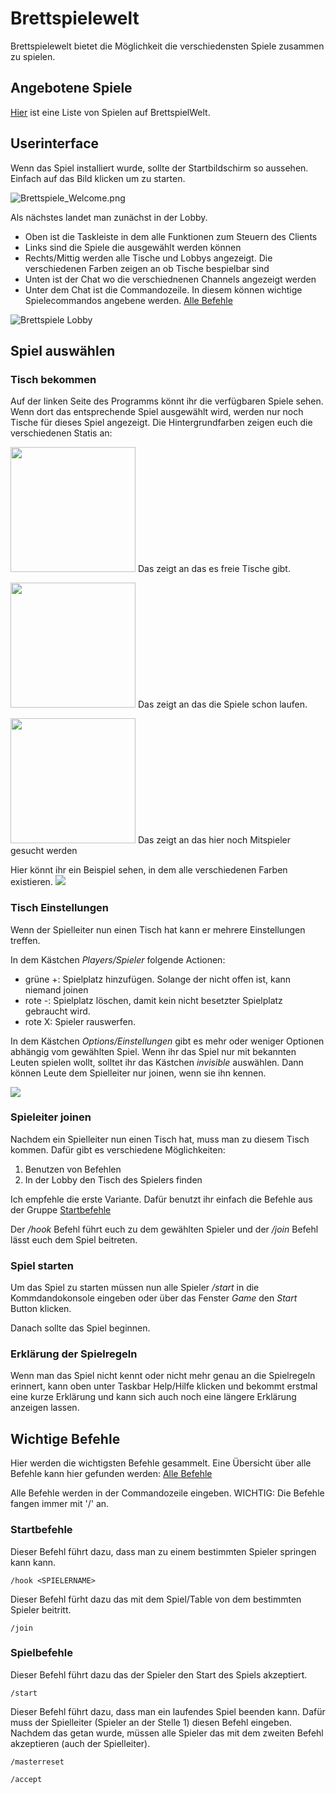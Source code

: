 # Brettspielewelt

Brettspielewelt bietet die Möglichkeit die verschiedensten Spiele zusammen zu spielen.

## Angebotene Spiele

[Hier](https://www.brettspielwelt.de/Spiele/) ist eine Liste von Spielen auf BrettspielWelt.

## Userinterface

Wenn das Spiel installiert wurde, sollte der Startbildschirm so aussehen. Einfach auf das Bild klicken um zu starten.

![Brettspiele_Welcome.png](img/Brettspiele_Welcome.png)

Als nächstes landet man zunächst in der Lobby. 

* Oben ist die Taskleiste in dem alle Funktionen zum Steuern des Clients 
* Links sind die Spiele die ausgewählt werden können
* Rechts/Mittig werden alle Tische und Lobbys angezeigt. Die verschiedenen Farben zeigen an ob Tische bespielbar sind
* Unten ist der Chat wo die verschiednenen Channels angezeigt werden
* Unter dem Chat ist die Commandozeile. In diesem können wichtige Spielecommandos angebene werden. [Alle Befehle](https://www.brettspielwelt.de/Hilfe/Kommandos/)

![Brettspiele Lobby](img/Brettspiele_Lobby.png)

## Spiel auswählen

### Tisch bekommen

Auf der linken Seite des Programms könnt ihr die verfügbaren Spiele sehen. Wenn dort das entsprechende Spiel ausgewählt wird, werden nur noch Tische für dieses Spiel angezeigt. Die Hintergrundfarben zeigen euch die verschiedenen Statis an:

<img src="img/freieTische.png" width="200" /> Das zeigt an das es freie Tische gibt.

<img src="img/laufendeSpiele.png" width="200" /> Das zeigt an das die Spiele schon laufen.

<img src="img/mitspielerGesucht.png" width="200" /> Das zeigt an das hier noch Mitspieler gesucht werden


Hier könnt ihr ein Beispiel sehen, in dem alle verschiedenen Farben existieren.
<img src="img/farbenLobby.png" />

### Tisch Einstellungen

Wenn der Spielleiter nun einen Tisch hat kann er mehrere Einstellungen treffen. 

In dem Kästchen *Players/Spieler* folgende Actionen:
* grüne +: Spielplatz hinzufügen. Solange der nicht offen ist, kann niemand joinen 
* rote -: Spielplatz löschen, damit kein nicht besetzter Spielplatz gebraucht wird.
* rote X: Spieler rauswerfen.

In dem Kästchen *Options/Einstellungen* gibt es mehr oder weniger Optionen abhängig vom gewählten Spiel. Wenn ihr das Spiel nur mit bekannten Leuten spielen wollt, solltet ihr das Kästchen *invisible* auswählen. Dann können Leute dem Spielleiter nur joinen, wenn sie ihn kennen.


<img src="img/gameSettings.png" />


### Spieleiter joinen

Nachdem ein Spielleiter nun einen Tisch hat, muss man zu diesem Tisch kommen. Dafür gibt es verschiedene Möglichkeiten:

1. Benutzen von Befehlen 
2. In der Lobby den Tisch des Spielers finden

Ich empfehle die erste Variante. Dafür benutzt ihr einfach die Befehle aus der Gruppe [Startbefehle](#Startbefehle)

Der */hook* Befehl führt euch zu dem gewählten Spieler und der */join* Befehl lässt euch dem Spiel beitreten.

### Spiel starten

Um das Spiel zu starten müssen nun alle Spieler */start* in die Kommdandokonsole eingeben oder über das Fenster *Game* den *Start* Button klicken. 

Danach sollte das Spiel beginnen.

### Erklärung der Spielregeln

Wenn man das Spiel nicht kennt oder nicht mehr genau an die Spielregeln erinnert, kann oben unter Taskbar Help/Hilfe klicken und bekommt erstmal eine kurze Erklärung und kann sich auch noch eine längere Erklärung anzeigen lassen.


## Wichtige Befehle

Hier werden die wichtigsten Befehle gesammelt. Eine Übersicht über alle Befehle kann hier gefunden werden: [Alle Befehle](https://www.brettspielwelt.de/Hilfe/Kommandos/)

Alle Befehle werden in der Commandozeile eingeben. WICHTIG: Die Befehle fangen immer mit '/' an.

### Startbefehle

Dieser Befehl führt dazu, dass man zu einem bestimmten Spieler springen kann kann.

```
/hook <SPIELERNAME> 
```

Dieser Befehl fürht dazu das mit dem Spiel/Table von dem bestimmten Spieler beitritt.

```
/join
```

### Spielbefehle

Dieser Befehl führt dazu das der Spieler den Start des Spiels akzeptiert.

```
/start
```

Dieser Befehl führt dazu, dass man ein laufendes Spiel beenden kann. Dafür muss der Spielleiter (Spieler an der Stelle 1) diesen Befehl eingeben. Nachdem das getan wurde, müssen alle Spieler das mit dem zweiten Befehl akzeptieren (auch der Spielleiter).

```
/masterreset
```

```
/accept
```
